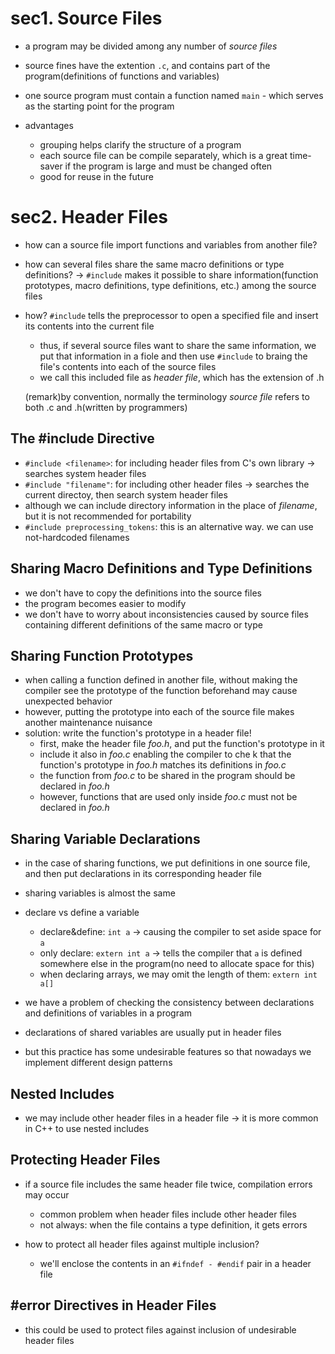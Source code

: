 # sec1. Source Files
- a program may be divided among any number of _source files_
- source fines have the extention ```.c```, and contains part of the program(definitions of functions and variables)
- one source program must contain a function named ```main``` - which serves as the starting point for the program

- advantages
    - grouping helps clarify the structure of a program
    - each source file can be compile separately, which is a great time-saver if the program is large and must be changed often
    - good for reuse in the future

# sec2. Header Files
- how can a source file import functions and variables from another file?
- how can several files share the same macro definitions or type definitions? 
  -> ```#include``` makes it possible to share information(function prototypes, macro definitions, type definitions, etc.) among the source files

- how? ```#include``` tells the preprocessor to open a specified file and insert its contents into the current file  
  - thus, if several source files want to share the same information, we put that information in a fiole and then use ```#include```
  to braing the file's contents into each of the source files
  - we call this included file as _header file_, which has the extension of .h

  (remark)by convention, normally the terminology _source file_ refers to both .c and .h(written by programmers)

## The #include Directive
- ```#include <filename>```: for including header files from C's own library -> searches system header files
- ```#include "filename"```: for including other header files -> searches the current directoy, then search system header files
- although we can include directory information in the place of _filename_, but it is not recommended for portability
- ```#include preprocessing_tokens```: this is an alternative way. we can use not-hardcoded filenames

## Sharing Macro Definitions and Type Definitions
- we don't have to copy the definitions into the source files
- the program becomes easier to modify
- we don't have to worry about inconsistencies caused by source files containing different definitions of the same macro or type

## Sharing Function Prototypes
- when calling a function defined in another file, without making the compiler see the prototype of the function beforehand may cause unexpected behavior
- however, putting the prototype into each of the source file makes another maintenance nuisance
- solution: write the function's prototype in a header file!
    - first, make the header file _foo.h_, and put the function's prototype in it
    - include it also in _foo.c_ enabling the compiler to che k that the function's prototype in _foo.h_ matches its definitions in _foo.c_
    - the function from _foo.c_ to be shared in the program should be declared in _foo.h_
    - however, functions that are used only inside _foo.c_ must not be declared in _foo.h_

## Sharing Variable Declarations 
- in the case of sharing functions, we put definitions in one source file, and then put declarations in its corresponding header file
- sharing variables is almost the same

- declare vs define a variable
    - declare&define: ```int a``` -> causing the compiler to set aside space for ```a```
    - only declare: ```extern int a``` -> tells the compiler that ```a``` is defined somewhere else in the program(no need to allocate space for this)
    - when declaring arrays, we may omit the length of them: ```extern int a[]```

- we have a problem of checking the consistency between declarations and definitions of variables in a program
- declarations of shared variables are usually put in header files
- but this practice has some undesirable features so that nowadays we implement different design patterns

## Nested Includes
- we may include other header files in a header file -> it is more common in C++ to use nested includes

## Protecting Header Files
- if a source file includes the same header file twice, compilation errors may occur
    - common problem when header files include other header files
    - not always: when the file contains a type definition, it gets errors

- how to protect all header files against multiple inclusion?
    - we'll enclose the contents in an ```#ifndef - #endif``` pair in a header file

## #error Directives in Header Files
- this could be used to protect files against inclusion of undesirable header files
